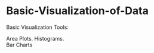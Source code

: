 # Basic-Visualization-of-Data    
Basic Visualization Tools: 

Area Plots.
Histograms.            
Bar Charts
 
